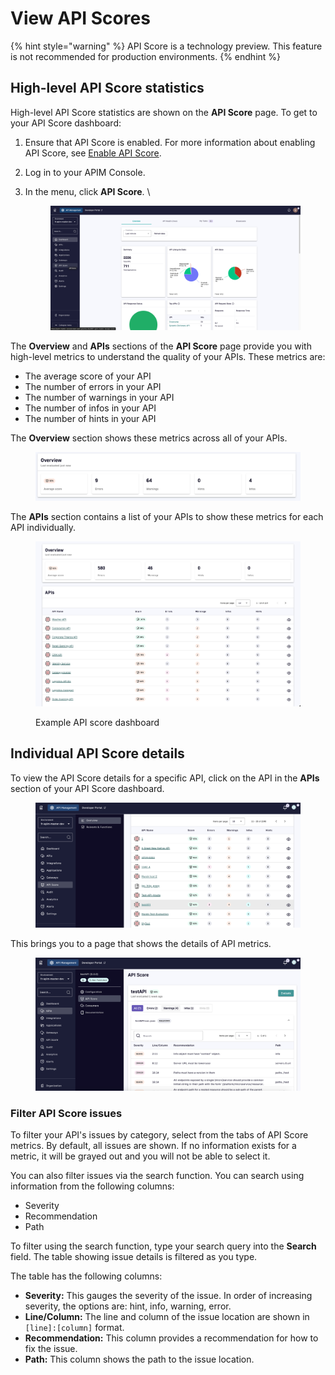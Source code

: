 # View API Scores

{% hint style="warning" %}
API Score is a technology preview. This feature is not recommended for production environments.&#x20;
{% endhint %}

## High-level API Score statistics

High-level API Score statistics are shown on the **API Score** page. To get to your API Score dashboard:

1. Ensure that API Score is enabled. For more information about enabling API Score, see [Enable API Score](enable-api-score.md).
2. Log in to your APIM Console.
3.  In the menu, click **API Score**. \


    <figure><img src="../../.gitbook/assets/image (276).png" alt=""><figcaption></figcaption></figure>

The **Overview** and **APIs** sections of the **API Score** page provide you with high-level metrics to understand the quality of your APIs. These metrics are:

* The average score of your API
* The number of errors in your API
* The number of warnings in your API
* The number of infos in your API
* The number of hints in your API

The **Overview** section shows these metrics across all of your APIs.

<figure><img src="../../.gitbook/assets/image (274).png" alt=""><figcaption></figcaption></figure>

The **APIs** section contains a list of your APIs to show these metrics for each API individually.&#x20;

<figure><img src="../../.gitbook/assets/image (275).png" alt=""><figcaption><p>Example API score dashboard</p></figcaption></figure>

## Individual API Score details

To view the API Score details for a specific API, click on the API in the **APIs** section of your API Score dashboard.

<figure><img src="../../.gitbook/assets/00 api 1.png" alt=""><figcaption></figcaption></figure>

This brings you to a page that shows the details of API metrics.&#x20;

<figure><img src="../../.gitbook/assets/00 api 2.png" alt=""><figcaption></figcaption></figure>

### Filter API Score issues

To filter your API's issues by category, select from the tabs of API Score metrics. By default, all issues are shown. If no information exists for a metric, it will be grayed out and you will not be able to select it.

You can also filter issues via the search function. You can search using information from the following columns:

* Severity
* Recommendation&#x20;
* Path

To filter using the search function, type your search query into the **Search** field. The table showing issue details is filtered as you type.

The table has the following columns:

* **Severity:** This gauges the severity of the issue. In order of increasing severity, the options are: hint, info, warning, error.
* **Line/Column:** The line and column of the issue location are shown in `[line]:[column]` format.&#x20;
* **Recommendation:** This column provides a recommendation for how to fix the issue.&#x20;
* **Path:** This column shows the path to the issue location.
